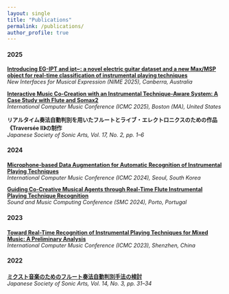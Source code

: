 ```yaml
---
layout: single
title: "Publications"
permalink: /publications/
author_profile: true
---
```


<h4>2025</h4>

<p style="font-size: 90%;">
<a href="https://hal.science/hal-05061680" target="_blank"><b>Introducing EG-IPT and ipt~: a novel electric guitar dataset and a new Max/MSP object for real-time classification of instrumental playing techniques</b></a><br>
<i>New Interfaces for Musical Expression (NIME 2025), Canberra, Australia</i>
</p>

<p style="font-size: 90%;">
<a href="https://hal.science/hal-05061669" target="_blank"><b>Interactive Music Co-Creation with an Instrumental Technique-Aware System: A Case Study with Flute and Somax2</b></a><br>
<i>International Computer Music Conference (ICMC 2025), Boston (MA), United States</i>
</p>

<p style="font-size: 90%;">
<b>リアルタイム奏法自動判別を用いたフルートとライブ・エレクトロニクスのための作品《Traversée II》の制作</b><br>
<i>Japanese Society of Sonic Arts, Vol. 17, No. 2, pp. 1–6</i>
</p>

<h4>2024</h4>

<p style="font-size: 90%;">
<a href="https://hal.science/hal-04642673" target="_blank"><b>Microphone-based Data Augmentation for Automatic Recognition of Instrumental Playing Techniques</b></a><br>
<i>International Computer Music Conference (ICMC 2024), Seoul, South Korea</i>
</p>

<p style="font-size: 90%;">
<a href="https://hal.science/hal-04635907" target="_blank"><b>Guiding Co-Creative Musical Agents through Real-Time Flute Instrumental Playing Technique Recognition</b></a><br>
<i>Sound and Music Computing Conference (SMC 2024), Porto, Portugal</i>
</p>

<h4>2023</h4>

<p style="font-size: 90%;">
<a href="https://hal.science/hal-04263718" target="_blank"><b>Toward Real-Time Recognition of Instrumental Playing Techniques for Mixed Music: A Preliminary Analysis</b></a><br>
<i>International Computer Music Conference (ICMC 2023), Shenzhen, China</i>
</p>

<h4>2022</h4>

<p style="font-size: 90%;">
<a href="https://hal.science/hal-04073680" target="_blank"><b>ミクスト音楽のためのフルート奏法自動判別手法の検討</b></a><br>
<i>Japanese Society of Sonic Arts, Vol. 14, No. 3, pp. 31–34</i>
</p>

<!-- 
## 2024

- **Microphone-based Data Augmentation for Automatic Recognition of Instrumental Playing Techniques**  
  *Nicolas Brochec, Tsubasa Tanaka, Will Howie*  
  *International Computer Music Conference (ICMC 2024), Seoul, South Korea*  
  [Paper PDF](https://hal.science/hal-04642673v1/file/Brochec_Microphone_based_Data_Augmentation_for_Automatic_Recognition_of_Instrument_Playing_Techniques_.pdf) | [HAL link](https://hal.science/hal-04642673)

- **Guiding Co-Creative Musical Agents through Real-Time Flute Instrumental Playing Technique Recognition**  
  *Marco Fiorini, Nicolas Brochec*  
  *Sound and Music Computing Conference (SMC 2024), Porto, Portugal*  
  [Paper PDF](https://hal.science/hal-04635907v1/file/SMC2024_GUIDING_CO_CREATIVE_MUSICAL_AGENTS_THROUGH_REAL_TIME_FLUTE_INSTRUMENTAL_PLAYING_TECHNIQUE_RECOGNITION_CAMERA_READY.pdf) | [HAL link](https://hal.science/hal-04635907)

## 2023

- **Toward Real-Time Recognition of Instrumental Playing Techniques for Mixed Music: A Preliminary Analysis**  
  *Nicolas Brochec, Tsubasa Tanaka*  
  *International Computer Music Conference (ICMC 2023), Shenzhen, China*  
  [Paper PDF](https://hal.science/hal-04263718v1/file/Toward_Real_Time_Recognition_of_Instrumental_Playing_Techniques_for_Mixed_Music__A_Preliminary_Analysis_camera-ready.pdf) | [HAL link](https://hal.science/hal-04263718)

## 2022

- **ミクスト音楽のためのフルート奏法自動判別手法の検討**  
  *Nicolas Brochec, Tsubasa Tanaka*  
  *Japanese Society of Sonic Arts, Vol. 14, No. 3, pp. 31–34*  
  [Paper PDF](https://hal.science/hal-04073680v1/file/6.Nicolas.pdf) | [HAL link](https://hal.science/hal-04073680) -->
